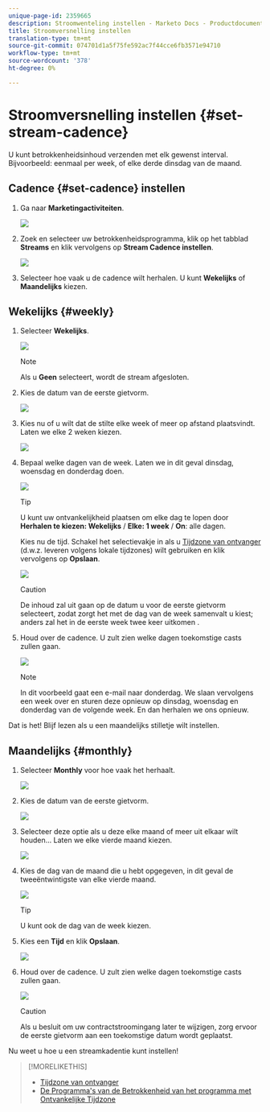 ```yaml
---
unique-page-id: 2359665
description: Stroomwenteling instellen - Marketo Docs - Productdocumentatie
title: Stroomversnelling instellen
translation-type: tm+mt
source-git-commit: 074701d1a5f75fe592ac7f44cce6fb3571e94710
workflow-type: tm+mt
source-wordcount: '378'
ht-degree: 0%

---
```



# Stroomversnelling instellen {#set-stream-cadence}

U kunt betrokkenheidsinhoud verzenden met elk gewenst interval. Bijvoorbeeld: eenmaal per week, of elke derde dinsdag van de maand.

## Cadence {#set-cadence} instellen

1. Ga naar **Marketingactiviteiten**.

   ![](assets/login-marketing-activities.png)

1. Zoek en selecteer uw betrokkenheidsprogramma, klik op het tabblad **Streams** en klik vervolgens op **Stream Cadence instellen**.

   ![](assets/selectstreamcadence.jpg)

1. Selecteer hoe vaak u de cadence wilt herhalen. U kunt **Wekelijks** of **Maandelijks** kiezen.

## Wekelijks {#weekly}

1. Selecteer **Wekelijks**.

   ![](assets/image2017-12-5-14-3a9-3a43.png)

   >[!NOTE]
   >
   >Als u **Geen** selecteert, wordt de stream afgesloten.

1. Kies de datum van de eerste gietvorm.

   ![](assets/image2017-12-5-14-3a10-3a17.png)

1. Kies nu of u wilt dat de stilte elke week of meer op afstand plaatsvindt. Laten we elke 2 weken kiezen.

   ![](assets/image2017-12-5-14-3a10-3a56.png)

1. Bepaal welke dagen van de week. Laten we in dit geval dinsdag, woensdag en donderdag doen.

   ![](assets/image2017-12-5-14-3a12-3a29.png)

   >[!TIP]
   >
   >U kunt uw ontvankelijkheid plaatsen om elke dag te lopen door **Herhalen te kiezen: Wekelijks** / **Elke: 1 week** / **On**: alle dagen.

   Kies nu de tijd. Schakel het selectievakje in als u [Tijdzone van ontvanger](/help/marketo/product-docs/email-marketing/drip-nurturing/engagement-program-streams/set-stream-cadence/schedule-engagement-programs-with-recipient-time-zone.md) (d.w.z. leveren volgens lokale tijdzones) wilt gebruiken en klik vervolgens op **Opslaan**.

   ![](assets/image2017-12-5-14-3a20-3a11.png)

   >[!CAUTION]
   >
   >De inhoud zal uit gaan op de datum u voor de eerste gietvorm selecteert, zodat zorgt het met de dag van de week samenvalt u kiest; anders zal het in de eerste week twee keer uitkomen .

1. Houd over de cadence. U zult zien welke dagen toekomstige casts zullen gaan.

   ![](assets/image2017-12-5-14-3a17-3a29.png)

   >[!NOTE]
   >
   >In dit voorbeeld gaat een e-mail naar donderdag. We slaan vervolgens een week over en sturen deze opnieuw op dinsdag, woensdag en donderdag van de volgende week. En dan herhalen we ons opnieuw.

Dat is het! Blijf lezen als u een maandelijks stilletje wilt instellen.

## Maandelijks {#monthly}

1. Selecteer **Monthly** voor hoe vaak het herhaalt.

   ![](assets/image2014-9-15-16-3a30-3a15.png)

1. Kies de datum van de eerste gietvorm.

   ![](assets/image2014-9-15-16-3a30-3a11.png)

1. Selecteer deze optie als u deze elke maand of meer uit elkaar wilt houden... Laten we elke vierde maand kiezen.

   ![](assets/image2014-9-15-16-3a30-3a7.png)

1. Kies de dag van de maand die u hebt opgegeven, in dit geval de tweeëntwintigste van elke vierde maand.

   ![](assets/image2014-9-15-16-3a29-3a51.png)

   >[!TIP]
   >
   >U kunt ook de dag van de week kiezen.

1. Kies een **Tijd** en klik **Opslaan**.

   ![](assets/image2014-9-15-16-3a29-3a42.png)

1. Houd over de cadence. U zult zien welke dagen toekomstige casts zullen gaan.

   ![](assets/image2014-9-15-16-3a29-3a38.png)

   >[!CAUTION]
   >
   >Als u besluit om uw contractstroomingang later te wijzigen, zorg ervoor de eerste gietvorm aan een toekomstige datum wordt geplaatst.

Nu weet u hoe u een streamkadentie kunt instellen!

>[!MORELIKETHIS]
>
>* [Tijdzone van ontvanger](/help/marketo/product-docs/email-marketing/email-programs/email-program-actions/scheduling-with-recipient-time-zone/understanding-recipient-time-zone.md)
>* [De Programma&#39;s van de Betrokkenheid van het programma met Ontvankelijke Tijdzone](/help/marketo/product-docs/email-marketing/drip-nurturing/engagement-program-streams/set-stream-cadence/schedule-engagement-programs-with-recipient-time-zone.md)

